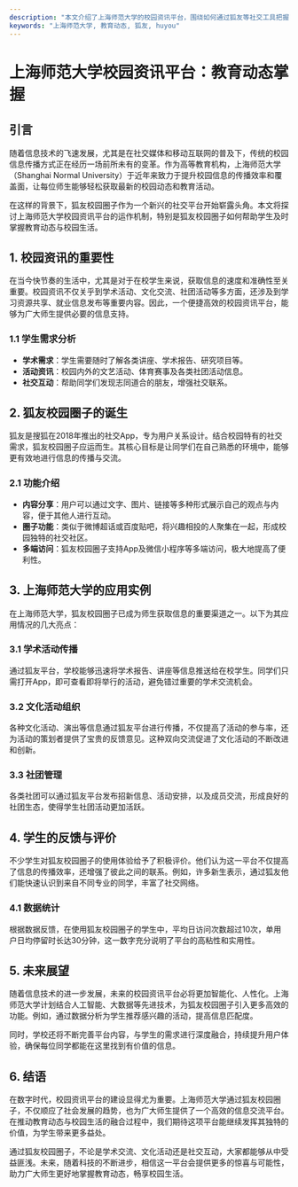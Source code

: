 ```yaml
---
description: "本文介绍了上海师范大学的校园资讯平台，围绕如何通过狐友等社交工具把握教育动态和校园生活。"
keywords: "上海师范大学, 教育动态, 狐友, huyou"
---
```

# 上海师范大学校园资讯平台：教育动态掌握

## 引言

随着信息技术的飞速发展，尤其是在社交媒体和移动互联网的普及下，传统的校园信息传播方式正在经历一场前所未有的变革。作为高等教育机构，上海师范大学（Shanghai Normal University）于近年来致力于提升校园信息的传播效率和覆盖面，让每位师生能够轻松获取最新的校园动态和教育活动。

在这样的背景下，狐友校园圈子作为一个新兴的社交平台开始崭露头角。本文将探讨上海师范大学校园资讯平台的运作机制，特别是狐友校园圈子如何帮助学生及时掌握教育动态与校园生活。

## 1. 校园资讯的重要性

在当今快节奏的生活中，尤其是对于在校学生来说，获取信息的速度和准确性至关重要。校园资讯不仅关乎到学术活动、文化交流、社团活动等多方面，还涉及到学习资源共享、就业信息发布等重要内容。因此，一个便捷高效的校园资讯平台，能够为广大师生提供必要的信息支持。

### 1.1 学生需求分析

- **学术需求**：学生需要随时了解各类讲座、学术报告、研究项目等。
- **活动资讯**：校园内外的文艺活动、体育赛事及各类社团活动信息。
- **社交互动**：帮助同学们发现志同道合的朋友，增强社交联系。

## 2. 狐友校园圈子的诞生

狐友是搜狐在2018年推出的社交App，专为用户关系设计。结合校园特有的社交需求，狐友校园圈子应运而生。其核心目标是让同学们在自己熟悉的环境中，能够更有效地进行信息的传播与交流。

### 2.1 功能介绍

- **内容分享**：用户可以通过文字、图片、链接等多种形式展示自己的观点与内容，便于其他人进行互动。
- **圈子功能**：类似于微博超话或百度贴吧，将兴趣相投的人聚集在一起，形成校园独特的社交社区。
- **多端访问**：狐友校园圈子支持App及微信小程序等多端访问，极大地提高了便利性。

## 3. 上海师范大学的应用实例

在上海师范大学，狐友校园圈子已成为师生获取信息的重要渠道之一。以下为其应用情况的几大亮点：

### 3.1 学术活动传播

通过狐友平台，学校能够迅速将学术报告、讲座等信息推送给在校学生。同学们只需打开App，即可查看即将举行的活动，避免错过重要的学术交流机会。

### 3.2 文化活动组织

各种文化活动、演出等信息通过狐友平台进行传播，不仅提高了活动的参与率，还为活动的策划者提供了宝贵的反馈意见。这种双向交流促进了文化活动的不断改进和创新。

### 3.3 社团管理

各类社团可以通过狐友平台发布招新信息、活动安排，以及成员交流，形成良好的社团生态，使得学生社团活动更加活跃。

## 4. 学生的反馈与评价

不少学生对狐友校园圈子的使用体验给予了积极评价。他们认为这一平台不仅提高了信息的传播效率，还增强了彼此之间的联系。例如，许多新生表示，通过狐友他们能快速认识到来自不同专业的同学，丰富了社交网络。

### 4.1 数据统计

根据数据反馈，在使用狐友校园圈子的学生中，平均日访问次数超过10次，单用户日均停留时长达30分钟，这一数字充分说明了平台的高粘性和实用性。

## 5. 未来展望

随着信息技术的进一步发展，未来的校园资讯平台必将更加智能化、人性化。上海师范大学计划结合人工智能、大数据等先进技术，为狐友校园圈子引入更多高效的功能。例如，通过数据分析为学生推荐感兴趣的活动，提高信息匹配度。

同时，学校还将不断完善平台内容，与学生的需求进行深度融合，持续提升用户体验，确保每位同学都能在这里找到有价值的信息。

## 6. 结语

在数字时代，校园资讯平台的建设显得尤为重要。上海师范大学通过狐友校园圈子，不仅顺应了社会发展的趋势，也为广大师生提供了一个高效的信息交流平台。在推动教育动态与校园生活的融合过程中，我们期待这项平台能继续发挥其独特的价值，为学生带来更多益处。

通过狐友校园圈子，不论是学术交流、文化活动还是社交互动，大家都能够从中受益匪浅。未来，随着科技的不断进步，相信这一平台会提供更多的惊喜与可能性，助力广大师生更好地掌握教育动态，畅享校园生活。
